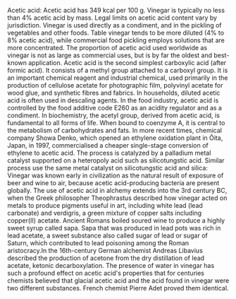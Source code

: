 Acetic acid: Acetic acid has 349 kcal per 100 g. Vinegar is typically no less than 4% acetic acid by mass. Legal limits on acetic acid content vary by jurisdiction. Vinegar is used directly as a condiment, and in the pickling of vegetables and other foods. Table vinegar tends to be more diluted (4% to 8% acetic acid), while commercial food pickling employs solutions that are more concentrated. The proportion of acetic acid used worldwide as vinegar is not as large as commercial uses, but is by far the oldest and best-known application. Acetic acid is the second simplest carboxylic acid (after formic acid). It consists of a methyl group attached to a carboxyl group. It is an important chemical reagent and industrial chemical, used primarily in the production of cellulose acetate for photographic film, polyvinyl acetate for wood glue, and synthetic fibres and fabrics. In households, diluted acetic acid is often used in descaling agents. In the food industry, acetic acid is controlled by the food additive code E260 as an acidity regulator and as a condiment. In biochemistry, the acetyl group, derived from acetic acid, is fundamental to all forms of life. When bound to coenzyme A, it is central to the metabolism of carbohydrates and fats. In more recent times, chemical company Showa Denko, which opened an ethylene oxidation plant in Ōita, Japan, in 1997, commercialised a cheaper single-stage conversion of ethylene to acetic acid. The process is catalyzed by a palladium metal catalyst supported on a heteropoly acid such as silicotungstic acid. Similar process use the same metal catalyst on silicotungstic acid and silica: Vinegar was known early in civilization as the natural result of exposure of beer and wine to air, because acetic acid-producing bacteria are present globally. The use of acetic acid in alchemy extends into the 3rd century BC, when the Greek philosopher Theophrastus described how vinegar acted on metals to produce pigments useful in art, including white lead (lead carbonate) and verdigris, a green mixture of copper salts including copper(II) acetate. Ancient Romans boiled soured wine to produce a highly sweet syrup called sapa. Sapa that was produced in lead pots was rich in lead acetate, a sweet substance also called sugar of lead or sugar of Saturn, which contributed to lead poisoning among the Roman aristocracy.In the 16th-century German alchemist Andreas Libavius described the production of acetone from the dry distillation of lead acetate, ketonic decarboxylation. The presence of water in vinegar has such a profound effect on acetic acid's properties that for centuries chemists believed that glacial acetic acid and the acid found in vinegar were two different substances. French chemist Pierre Adet proved them identical.
